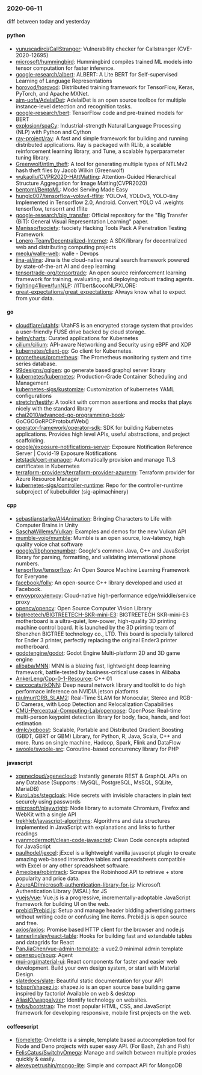 ### 2020-06-11
diff between today and yesterday

#### python
* [yunuscadirci/CallStranger](https://github.com/yunuscadirci/CallStranger): Vulnerability checker for Callstranger (CVE-2020-12695)
* [microsoft/hummingbird](https://github.com/microsoft/hummingbird): Hummingbird compiles trained ML models into tensor computation for faster inference.
* [google-research/albert](https://github.com/google-research/albert): ALBERT: A Lite BERT for Self-supervised Learning of Language Representations
* [horovod/horovod](https://github.com/horovod/horovod): Distributed training framework for TensorFlow, Keras, PyTorch, and Apache MXNet.
* [aim-uofa/AdelaiDet](https://github.com/aim-uofa/AdelaiDet): AdelaiDet is an open source toolbox for multiple instance-level detection and recognition tasks.
* [google-research/bert](https://github.com/google-research/bert): TensorFlow code and pre-trained models for BERT
* [explosion/spaCy](https://github.com/explosion/spaCy):  Industrial-strength Natural Language Processing (NLP) with Python and Cython
* [ray-project/ray](https://github.com/ray-project/ray): A fast and simple framework for building and running distributed applications. Ray is packaged with RLlib, a scalable reinforcement learning library, and Tune, a scalable hyperparameter tuning library.
* [Greenwolf/ntlm_theft](https://github.com/Greenwolf/ntlm_theft): A tool for generating multiple types of NTLMv2 hash theft files by Jacob Wilkin (Greenwolf)
* [wukaoliu/CVPR2020-HAttMatting](https://github.com/wukaoliu/CVPR2020-HAttMatting): Attention-Guided Hierarchical Structure Aggregation for Image Matting(CVPR2020)
* [bentoml/BentoML](https://github.com/bentoml/BentoML): Model Serving Made Easy
* [hunglc007/tensorflow-yolov4-tflite](https://github.com/hunglc007/tensorflow-yolov4-tflite): YOLOv4, YOLOv3, YOLO-tiny Implemented in Tensorflow 2.0, Android. Convert YOLO v4 .weights tensorflow, tensorrt and tflite
* [google-research/big_transfer](https://github.com/google-research/big_transfer): Official repository for the "Big Transfer (BiT): General Visual Representation Learning" paper.
* [Manisso/fsociety](https://github.com/Manisso/fsociety): fsociety Hacking Tools Pack  A Penetration Testing Framework
* [Lonero-Team/Decentralized-Internet](https://github.com/Lonero-Team/Decentralized-Internet): A SDK/library for decentralized web and distributing computing projects
* [meolu/walle-web](https://github.com/meolu/walle-web): walle -  Devops
* [jina-ai/jina](https://github.com/jina-ai/jina): Jina is the cloud-native neural search framework powered by state-of-the-art AI and deep learning
* [tensortrade-org/tensortrade](https://github.com/tensortrade-org/tensortrade): An open source reinforcement learning framework for training, evaluating, and deploying robust trading agents.
* [fighting41love/funNLP](https://github.com/fighting41love/funNLP): //ITbert&cocoNLPXLORE:
* [great-expectations/great_expectations](https://github.com/great-expectations/great_expectations): Always know what to expect from your data.

#### go
* [cloudflare/utahfs](https://github.com/cloudflare/utahfs): UtahFS is an encrypted storage system that provides a user-friendly FUSE drive backed by cloud storage.
* [helm/charts](https://github.com/helm/charts): Curated applications for Kubernetes
* [cilium/cilium](https://github.com/cilium/cilium): API-aware Networking and Security using eBPF and XDP
* [kubernetes/client-go](https://github.com/kubernetes/client-go): Go client for Kubernetes.
* [prometheus/prometheus](https://github.com/prometheus/prometheus): The Prometheus monitoring system and time series database.
* [99designs/gqlgen](https://github.com/99designs/gqlgen): go generate based graphql server library
* [kubernetes/kubernetes](https://github.com/kubernetes/kubernetes): Production-Grade Container Scheduling and Management
* [kubernetes-sigs/kustomize](https://github.com/kubernetes-sigs/kustomize): Customization of kubernetes YAML configurations
* [stretchr/testify](https://github.com/stretchr/testify): A toolkit with common assertions and mocks that plays nicely with the standard library
* [chai2010/advanced-go-programming-book](https://github.com/chai2010/advanced-go-programming-book):  GoCGOGoRPCProtobufWeb()
* [operator-framework/operator-sdk](https://github.com/operator-framework/operator-sdk): SDK for building Kubernetes applications. Provides high level APIs, useful abstractions, and project scaffolding.
* [google/exposure-notifications-server](https://github.com/google/exposure-notifications-server): Exposure Notification Reference Server | Covid-19 Exposure Notifications
* [jetstack/cert-manager](https://github.com/jetstack/cert-manager): Automatically provision and manage TLS certificates in Kubernetes
* [terraform-providers/terraform-provider-azurerm](https://github.com/terraform-providers/terraform-provider-azurerm): Terraform provider for Azure Resource Manager
* [kubernetes-sigs/controller-runtime](https://github.com/kubernetes-sigs/controller-runtime): Repo for the controller-runtime subproject of kubebuilder (sig-apimachinery)

#### cpp
* [sebastianstarke/AI4Animation](https://github.com/sebastianstarke/AI4Animation): Bringing Characters to Life with Computer Brains in Unity
* [SaschaWillems/Vulkan](https://github.com/SaschaWillems/Vulkan): Examples and demos for the new Vulkan API
* [mumble-voip/mumble](https://github.com/mumble-voip/mumble): Mumble is an open source, low-latency, high quality voice chat software
* [google/libphonenumber](https://github.com/google/libphonenumber): Google's common Java, C++ and JavaScript library for parsing, formatting, and validating international phone numbers.
* [tensorflow/tensorflow](https://github.com/tensorflow/tensorflow): An Open Source Machine Learning Framework for Everyone
* [facebook/folly](https://github.com/facebook/folly): An open-source C++ library developed and used at Facebook.
* [envoyproxy/envoy](https://github.com/envoyproxy/envoy): Cloud-native high-performance edge/middle/service proxy
* [opencv/opencv](https://github.com/opencv/opencv): Open Source Computer Vision Library
* [bigtreetech/BIGTREETECH-SKR-mini-E3](https://github.com/bigtreetech/BIGTREETECH-SKR-mini-E3): BIGTREETECH SKR-mini-E3 motherboard is a ultra-quiet, low-power, high-quality 3D printing machine control board. It is launched by the 3D printing team of Shenzhen BIGTREE technology co., LTD. This board is specially tailored for Ender 3 printer, perfectly replacing the original Ender3 printer motherboard.
* [godotengine/godot](https://github.com/godotengine/godot): Godot Engine  Multi-platform 2D and 3D game engine
* [alibaba/MNN](https://github.com/alibaba/MNN): MNN is a blazing fast, lightweight deep learning framework, battle-tested by business-critical use cases in Alibaba
* [AnkerLeng/Cpp-0-1-Resource](https://github.com/AnkerLeng/Cpp-0-1-Resource): C++  01
* [ceccocats/tkDNN](https://github.com/ceccocats/tkDNN): Deep neural network library and toolkit to do high performace inference on NVIDIA jetson platforms
* [raulmur/ORB_SLAM2](https://github.com/raulmur/ORB_SLAM2): Real-Time SLAM for Monocular, Stereo and RGB-D Cameras, with Loop Detection and Relocalization Capabilities
* [CMU-Perceptual-Computing-Lab/openpose](https://github.com/CMU-Perceptual-Computing-Lab/openpose): OpenPose: Real-time multi-person keypoint detection library for body, face, hands, and foot estimation
* [dmlc/xgboost](https://github.com/dmlc/xgboost): Scalable, Portable and Distributed Gradient Boosting (GBDT, GBRT or GBM) Library, for Python, R, Java, Scala, C++ and more. Runs on single machine, Hadoop, Spark, Flink and DataFlow
* [swoole/swoole-src](https://github.com/swoole/swoole-src):  Coroutine-based concurrency library for PHP

#### javascript
* [xgenecloud/xgenecloud](https://github.com/xgenecloud/xgenecloud):    Instantly generate REST & GraphQL APIs on any Database (Supports : MySQL, PostgreSQL, MsSQL, SQLite, MariaDB)
* [KuroLabs/stegcloak](https://github.com/KuroLabs/stegcloak): Hide secrets with invisible characters in plain text securely using passwords 
* [microsoft/playwright](https://github.com/microsoft/playwright): Node library to automate Chromium, Firefox and WebKit with a single API
* [trekhleb/javascript-algorithms](https://github.com/trekhleb/javascript-algorithms):  Algorithms and data structures implemented in JavaScript with explanations and links to further readings
* [ryanmcdermott/clean-code-javascript](https://github.com/ryanmcdermott/clean-code-javascript):  Clean Code concepts adapted for JavaScript
* [paulhodel/jexcel](https://github.com/paulhodel/jexcel): jExcel is a lightweight vanilla javascript plugin to create amazing web-based interactive tables and spreadsheets compatible with Excel or any other spreadsheet software.
* [Ameobea/robintrack](https://github.com/Ameobea/robintrack): Scrapes the Robinhood API to retrieve + store popularity and price data.
* [AzureAD/microsoft-authentication-library-for-js](https://github.com/AzureAD/microsoft-authentication-library-for-js): Microsoft Authentication Library (MSAL) for JS
* [vuejs/vue](https://github.com/vuejs/vue):  Vue.js is a progressive, incrementally-adoptable JavaScript framework for building UI on the web.
* [prebid/Prebid.js](https://github.com/prebid/Prebid.js): Setup and manage header bidding advertising partners without writing code or confusing line items. Prebid.js is open source and free.
* [axios/axios](https://github.com/axios/axios): Promise based HTTP client for the browser and node.js
* [tannerlinsley/react-table](https://github.com/tannerlinsley/react-table):  Hooks for building fast and extendable tables and datagrids for React
* [PanJiaChen/vue-admin-template](https://github.com/PanJiaChen/vue-admin-template): a vue2.0 minimal admin template
* [openspug/spug](https://github.com/openspug/spug): Agent
* [mui-org/material-ui](https://github.com/mui-org/material-ui): React components for faster and easier web development. Build your own design system, or start with Material Design.
* [slatedocs/slate](https://github.com/slatedocs/slate): Beautiful static documentation for your API
* [tobspr/shapez.io](https://github.com/tobspr/shapez.io): shapez.io is an open source base building game inspired by factorio! Available on web & desktop
* [AliasIO/wappalyzer](https://github.com/AliasIO/wappalyzer): Identify technology on websites.
* [twbs/bootstrap](https://github.com/twbs/bootstrap): The most popular HTML, CSS, and JavaScript framework for developing responsive, mobile first projects on the web.

#### coffeescript
* [f/omelette](https://github.com/f/omelette): Omelette is a simple, template based autocompletion tool for Node and Deno projects with super easy API. (For Bash, Zsh and Fish)
* [FelisCatus/SwitchyOmega](https://github.com/FelisCatus/SwitchyOmega): Manage and switch between multiple proxies quickly & easily.
* [alexeypetrushin/mongo-lite](https://github.com/alexeypetrushin/mongo-lite): Simple and compact API for MongoDB
